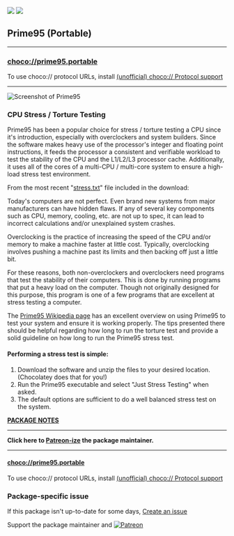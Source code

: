 [![](https://img.shields.io/chocolatey/v/prime95.portable?color=green&label=prime95.portable)](https://chocolatey.org/packages/prime95.portable) [![](https://img.shields.io/chocolatey/dt/prime95.portable)](https://chocolatey.org/packages/prime95.portable)

## Prime95 (Portable)

---

### [choco://prime95.portable](choco://prime95.portable)
To use choco:// protocol URLs, install [(unofficial) choco:// Protocol support ](https://chocolatey.org/packages/choco-protocol-support)

---

![Screenshot of Prime95](https://upload.wikimedia.org/wikipedia/commons/c/c0/Prime95_screenshot.png)	
### CPU Stress / Torture Testing
Prime95 has been a popular choice for stress / torture testing a CPU since it's introduction, especially with overclockers and system builders. Since the software makes heavy use of the processor's integer and floating point instructions, it feeds the processor a consistent and verifiable workload to test the stability of the CPU and the L1/L2/L3 processor cache. Additionally, it uses all of the cores of a multi-CPU / multi-core system to ensure a high-load stress test environment.


From the most recent "[stress.txt](https://www.mersenne.org/download/stress.txt)" file included in the download:


Today's computers are not perfect. Even brand new systems from major manufacturers can have hidden flaws. If any of several key components such as CPU, memory, cooling, etc. are not up to spec, it can lead to incorrect calculations and/or unexplained system crashes.


Overclocking is the practice of increasing the speed of the CPU and/or memory to make a machine faster at little cost. Typically, overclocking involves pushing a machine past its limits and then backing off just a little bit.


For these reasons, both non-overclockers and overclockers need programs that test the stability of their computers. This is done by running programs that put a heavy load on the computer. Though not originally designed for this purpose, this program is one of a few programs that are excellent at stress testing a computer.


The [Prime95 Wikipedia page](https://en.wikipedia.org/wiki/Prime95#Use_for_stress_testing) has an excellent overview on using Prime95 to test your system and ensure it is working properly. The tips presented there should be helpful regarding how long to run the torture test and provide a solid guideline on how long to run the Prime95 stress test.


#### Performing a stress test is simple:

1. Download the software and unzip the files to your desired location. (Chocolatey does that for you!)
2. Run the Prime95 executable and select "Just Stress Testing" when asked.
3. The default options are sufficient to do a well balanced stress test on the system.

**[PACKAGE NOTES](https://github.com/bcurran3/ChocolateyPackages/blob/master/prime95.portable/readme.md)**
    

---

**Click here to [Patreon-ize](https://www.patreon.com/bcurran3) the package maintainer.**

---

#### [choco://prime95.portable](choco://prime95.portable)
To use choco:// protocol URLs, install [(unofficial) choco:// Protocol support ](https://chocolatey.org/packages/choco-protocol-support)

### Package-specific issue
If this package isn't up-to-date for some days, [Create an issue](https://github.com/tunisiano187/Chocolatey-packages/issues/new/choose)

Support the package maintainer and [![Patreon](https://cdn.jsdelivr.net/gh/tunisiano187/Chocolatey-packages@d15c4e19c709e7148588d4523ffc6dd3cd3c7e5e/icons/patreon.png)](https://www.patreon.com/tunisiano)
